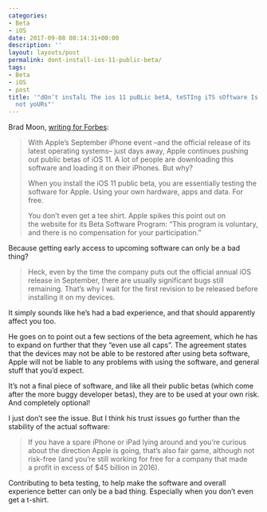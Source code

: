 ```yaml
---
categories:
- Beta
- iOS
date: 2017-09-08 08:14:31+00:00
description: ''
layout: layouts/post
permalink: dont-install-ios-11-public-beta/
tags:
- Beta
- iOS
- post
title: '"dOn’t insTalL The ios 11 puBLic betA, teSTIng iTS sOftware Is ApPle’s jOB
  not yoURs"'
---
```


<div class="kg-card-markdown">
<p><!-- link[https://www.forbes.com/sites/bradmoon/2017/09/06/dont-install-the-ios-11-public-beta-testing-its-software-is-apples-job-not-yours/#25c75da57b46] --></p>
<p>Brad Moon, <a href="https://www.forbes.com/sites/bradmoon/2017/09/06/dont-install-the-ios-11-public-beta-testing-its-software-is-apples-job-not-yours/#25c75da57b46">writing for Forbes</a>:</p>
<blockquote><p>With Apple’s September iPhone event &#8211;and the official release of its latest operating systems&#8211; just days away, Apple continues pushing out public betas of iOS 11. A lot of people are downloading this software and loading it on their iPhones. But why?</p>
<p>When you install the iOS 11 public beta, you are essentially testing the software for Apple. Using your own hardware, apps and data. For free.</p>
<p>You don’t even get a tee shirt. Apple spikes this point out on the website for its Beta Software Program: “This program is voluntary, and there is no compensation for your participation.”</p></blockquote>
<p>Because getting early access to upcoming software can only be a bad thing?</p>
<blockquote><p>Heck, even by the time the company puts out the official annual iOS release in September, there are usually significant bugs still remaining. That’s why I wait for the first revision to be released before installing it on my devices.</p></blockquote>
<p>It simply sounds like he’s had a bad experience, and that should apparently affect you too.</p>
<p>He goes on to point out a few sections of the beta agreement, which he has to expand on further that they “even use all caps”. The agreement states that the devices may not be able to be restored after using beta software, Apple will not be liable to any problems with using the software, and general stuff that you’d expect.</p>
<p>It’s not a final piece of software, and like all their public betas (which come after the more buggy developer betas), they are to be used at your own risk. And completely optional!</p>
<p>I just don’t see the issue. But I think his trust issues go further than the stability of the actual software:</p>
<blockquote><p>If you have a spare iPhone or iPad lying around and you&#8217;re curious about the direction Apple is going, that&#8217;s also fair game, although not risk-free (and you&#8217;re still working for free for a company that made a profit in excess of $45 billion in 2016).</p></blockquote>
<p>Contributing to beta testing, to help make the software and overall experience better can only be a bad thing. Especially when you don’t even get a t-shirt.</p>
</div>